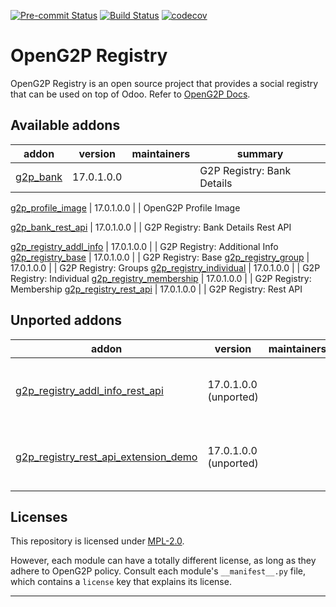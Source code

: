
<!-- /!\ Non OCA Context : Set here the badge of your runbot / runboat instance. -->
[![Pre-commit Status](https://github.com/openg2p/openg2p-registry/actions/workflows/pre-commit.yml/badge.svg?branch=17.0-develop)](https://github.com/openg2p/openg2p-registry/actions/workflows/pre-commit.yml?query=branch%3A17.0-develop)
[![Build Status](https://github.com/openg2p/openg2p-registry/actions/workflows/test.yml/badge.svg?branch=17.0-develop)](https://github.com/openg2p/openg2p-registry/actions/workflows/test.yml?query=branch%3A17.0-develop)
[![codecov](https://codecov.io/gh/openg2p/openg2p-registry/branch/17.0-develop/graph/badge.svg)](https://codecov.io/gh/openg2p/openg2p-registry)
<!-- /!\ Non OCA Context : Set here the badge of your translation instance. -->

<!-- /!\ do not modify above this line -->

# OpenG2P Registry

OpenG2P Registry is an open source project that provides a social registry that can be used on top of Odoo. Refer to [OpenG2P Docs](https://docs.openg2p.org).

<!-- /!\ do not modify below this line -->

<!-- prettier-ignore-start -->

[//]: # (addons)

Available addons
----------------
addon | version | maintainers | summary
--- | --- | --- | ---
[g2p_bank](g2p_bank/) | 17.0.1.0.0 |  | G2P Registry: Bank Details

[g2p_profile_image](g2p_profile_image/) | 17.0.1.0.0 |  | OpenG2P Profile Image

[g2p_bank_rest_api](g2p_bank_rest_api/) | 17.0.1.0.0 |  | G2P Registry: Bank Details Rest API

[g2p_registry_addl_info](g2p_registry_addl_info/) | 17.0.1.0.0 |  | G2P Registry: Additional Info
[g2p_registry_base](g2p_registry_base/) | 17.0.1.0.0 |  | G2P Registry: Base
[g2p_registry_group](g2p_registry_group/) | 17.0.1.0.0 |  | G2P Registry: Groups
[g2p_registry_individual](g2p_registry_individual/) | 17.0.1.0.0 |  | G2P Registry: Individual
[g2p_registry_membership](g2p_registry_membership/) | 17.0.1.0.0 |  | G2P Registry: Membership
[g2p_registry_rest_api](g2p_registry_rest_api/) | 17.0.1.0.0 |  | G2P Registry: Rest API


Unported addons
---------------
addon | version | maintainers | summary
--- | --- | --- | ---
[g2p_registry_addl_info_rest_api](g2p_registry_addl_info_rest_api/) | 17.0.1.0.0 (unported) |  | G2P Registry: Additional Info REST API
[g2p_registry_rest_api_extension_demo](g2p_registry_rest_api_extension_demo/) | 17.0.1.0.0 (unported) |  | G2P Registry: Rest API Extension Demo

[//]: # (end addons)

<!-- prettier-ignore-end -->

## Licenses

This repository is licensed under [MPL-2.0](LICENSE).

However, each module can have a totally different license, as long as they adhere to OpenG2P
policy. Consult each module's `__manifest__.py` file, which contains a `license` key
that explains its license.

----
<!-- /!\ Non OCA Context : Set here the full description of your organization. -->
